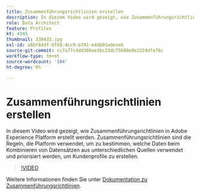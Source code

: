 ```yaml
---
title: Zusammenführungsrichtlinien erstellen
description: In diesem Video wird gezeigt, wie Zusammenführungsrichtlinien in Adobe Experience Platform erstellt werden. Zusammenführungsrichtlinien sind die Regeln, die Platform verwendet, um zu bestimmen, welche Daten beim Kombinieren von Datensätzen aus unterschiedlichen Quellen verwendet und priorisiert werden, um Kundenprofile zu erstellen.
role: Data Architect
feature: Profiles
kt: 4345
thumbnail: 330433.jpg
exl-id: a6bf84df-bfd9-4cc9-b741-e4d605adece6
source-git-commit: cc7a77c4dd380ae1bc23dc75608e8e2224dfe78c
workflow-type: tm+mt
source-wordcount: '104'
ht-degree: 0%

---
```


# Zusammenführungsrichtlinien erstellen

In diesem Video wird gezeigt, wie Zusammenführungsrichtlinien in Adobe Experience Platform erstellt werden. Zusammenführungsrichtlinien sind die Regeln, die Platform verwendet, um zu bestimmen, welche Daten beim Kombinieren von Datensätzen aus unterschiedlichen Quellen verwendet und priorisiert werden, um Kundenprofile zu erstellen.

>[!VIDEO](https://video.tv.adobe.com/v/330433?quality=12&learn=on)

Weitere Informationen finden Sie unter [Dokumentation zu Zusammenführungsrichtlinien](https://experienceleague.adobe.com/docs/experience-platform/profile/merge-policies/overview.html).
